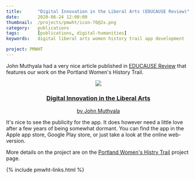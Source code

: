```yaml
---
title: 		"Digital Innovation in the Liberal Arts (EDUCAUSE Review)"
date: 		2020-06-24 12:00:00
thumbnail:  /projects/pmwht/icon-76@2x.png
category: 	publications
tags: 		[publications, digital-humanities]
keywords: 	digital liberal arts women history trail app development

project: PMWHT
---
```

John Muthyala had a very nice article published in [EDUCAUSE Review](https://er.educause.edu/articles/2020/6/digital-innovation-in-the-liberal-arts) that features our work on the Portland Women's History Trail.

  <div style="margin: auto; text-align: center; margin-bottom: 1em;">
    <a href="https://er.educause.edu/articles/2020/6/digital-innovation-in-the-liberal-arts">
      <img src="https://er.educause.edu/-/media/images/logos/educauselogov3.svg?la=en&hash=CE43647D7B719478A53A414078F152E564E583E6" />
      <h3>Digital Innovation in the Liberal Arts</h3>
      by <a href="https://members.educause.edu/john-muthyala">John Muthyala</a>
    </a>
  </div>

It's nice to see the publicity for the app. It does however need a little love after a few years of being somewhat dormant. You can find the app in the Apple app store, Google Play store, or just take a look at the online web-version.

More details on the project are on the [Portland Women's Histry Trail](/pmwht/) project page.

{% include pmwht-links.html %}



